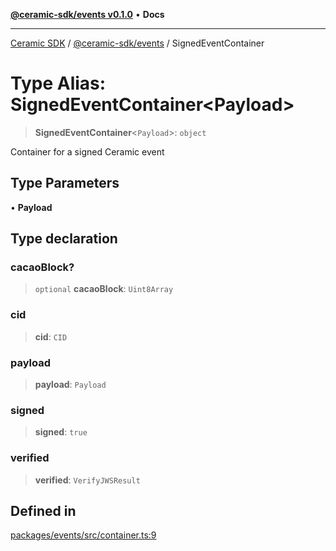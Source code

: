 [**@ceramic-sdk/events v0.1.0**](../README.md) • **Docs**

***

[Ceramic SDK](../../../README.md) / [@ceramic-sdk/events](../README.md) / SignedEventContainer

# Type Alias: SignedEventContainer\<Payload\>

> **SignedEventContainer**\<`Payload`\>: `object`

Container for a signed Ceramic event

## Type Parameters

• **Payload**

## Type declaration

### cacaoBlock?

> `optional` **cacaoBlock**: `Uint8Array`

### cid

> **cid**: `CID`

### payload

> **payload**: `Payload`

### signed

> **signed**: `true`

### verified

> **verified**: `VerifyJWSResult`

## Defined in

[packages/events/src/container.ts:9](https://github.com/ceramicstudio/ceramic-sdk/blob/a220cbca7950f690af7f3d03a0023681bb9f5426/packages/events/src/container.ts#L9)
